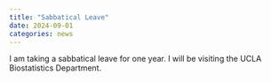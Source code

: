 ```yaml
---
title: "Sabbatical Leave"
date: 2024-09-01 
categories: news
---
```


I am taking a sabbatical leave for one year. I will be visiting the UCLA Biostatistics Department.

